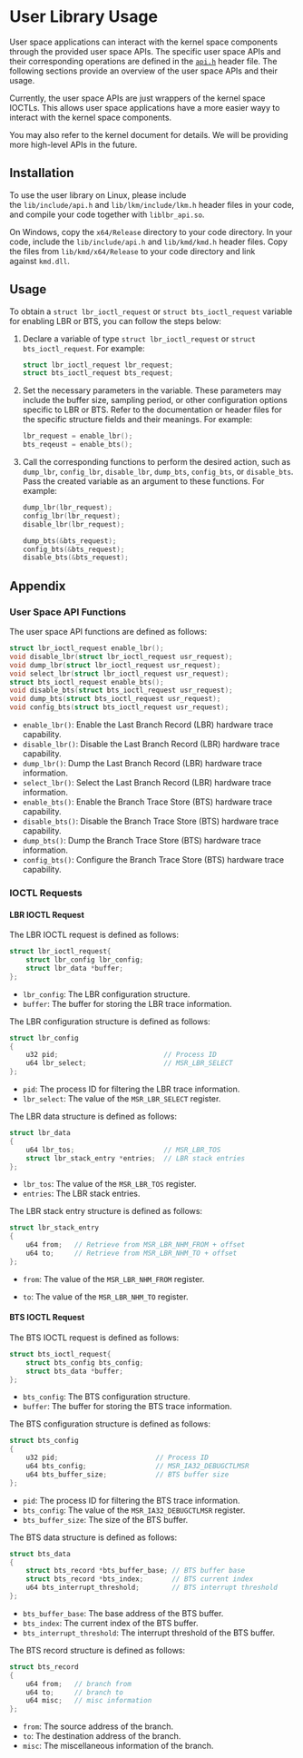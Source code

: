 # User Library Usage

User space applications can interact with the kernel space components through the provided user space APIs. The specific user space APIs and their corresponding operations are defined in the [`api.h`](../../lib/commons/api.h) header file. The following sections provide an overview of the user space APIs and their usage.

Currently, the user space APIs are just wrappers of the kernel space IOCTLs. This allows user space applications have a more easier wayy to interact with the kernel space components.

You may also refer to the kernel document for details. We will be providing more high-level APIs in the future.

## Installation

To use the user library on Linux, please include the `lib/include/api.h` and `lib/lkm/include/lkm.h` header files in your code, and compile your code together with `liblbr_api.so`.

On Windows, copy the `x64/Release` directory to your code directory. In your code, include the `lib/include/api.h` and `lib/kmd/kmd.h` header files. Copy the files from `lib/kmd/x64/Release` to your code directory and link against `kmd.dll`.

## Usage

To obtain a `struct lbr_ioctl_request` or `struct bts_ioctl_request` variable for enabling LBR or BTS, you can follow the steps below:

1. Declare a variable of type `struct lbr_ioctl_request` or `struct bts_ioctl_request`. For example:

   ```c
   struct lbr_ioctl_request lbr_request;
   struct bts_ioctl_request bts_request;
   ```

2. Set the necessary parameters in the variable. These parameters may include the buffer size, sampling period, or other configuration options specific to LBR or BTS. Refer to the documentation or header files for the specific structure fields and their meanings. For example:

   ```c
   lbr_request = enable_lbr();
   bts_reqeust = enable_bts();
   ```

3. Call the corresponding functions to perform the desired action, such as `dump_lbr`, `config_lbr`, `disable_lbr`, `dump_bts`, `config_bts`, or `disable_bts`. Pass the created variable as an argument to these functions. For example:

   ```c
   dump_lbr(lbr_request);
   config_lbr(lbr_request);
   disable_lbr(lbr_request);
   ```

   ```c
   dump_bts(&bts_request);
   config_bts(&bts_request);
   disable_bts(&bts_request);
   ```

## Appendix

### User Space API Functions

The user space API functions are defined as follows:

```c
struct lbr_ioctl_request enable_lbr();
void disable_lbr(struct lbr_ioctl_request usr_request);
void dump_lbr(struct lbr_ioctl_request usr_request);
void select_lbr(struct lbr_ioctl_request usr_request);
struct bts_ioctl_request enable_bts();
void disable_bts(struct bts_ioctl_request usr_request);
void dump_bts(struct bts_ioctl_request usr_request);
void config_bts(struct bts_ioctl_request usr_request);
```

- `enable_lbr()`: Enable the Last Branch Record (LBR) hardware trace capability.
- `disable_lbr()`: Disable the Last Branch Record (LBR) hardware trace capability.
- `dump_lbr()`: Dump the Last Branch Record (LBR) hardware trace information.
- `select_lbr()`: Select the Last Branch Record (LBR) hardware trace information.
- `enable_bts()`: Enable the Branch Trace Store (BTS) hardware trace capability.
- `disable_bts()`: Disable the Branch Trace Store (BTS) hardware trace capability.
- `dump_bts()`: Dump the Branch Trace Store (BTS) hardware trace information.
- `config_bts()`: Configure the Branch Trace Store (BTS) hardware trace capability.

### IOCTL Requests

#### LBR IOCTL Request

The LBR IOCTL request is defined as follows:

```c
struct lbr_ioctl_request{
    struct lbr_config lbr_config;
    struct lbr_data *buffer;
};
```

- `lbr_config`: The LBR configuration structure.
- `buffer`: The buffer for storing the LBR trace information.

The LBR configuration structure is defined as follows:

```c
struct lbr_config
{
    u32 pid;                          // Process ID
    u64 lbr_select;                   // MSR_LBR_SELECT
};
```

- `pid`: The process ID for filtering the LBR trace information.
- `lbr_select`: The value of the `MSR_LBR_SELECT` register.

The LBR data structure is defined as follows:

```c
struct lbr_data
{
    u64 lbr_tos;                      // MSR_LBR_TOS
    struct lbr_stack_entry *entries;  // LBR stack entries
};
```

- `lbr_tos`: The value of the `MSR_LBR_TOS` register.
- `entries`: The LBR stack entries.

The LBR stack entry structure is defined as follows:

```c
struct lbr_stack_entry
{
    u64 from;   // Retrieve from MSR_LBR_NHM_FROM + offset
    u64 to;     // Retrieve from MSR_LBR_NHM_TO + offset
};
```

- `from`: The value of the `MSR_LBR_NHM_FROM` register.

- `to`: The value of the `MSR_LBR_NHM_TO` register.

#### BTS IOCTL Request

The BTS IOCTL request is defined as follows:

```c
struct bts_ioctl_request{
    struct bts_config bts_config;
    struct bts_data *buffer;
};
```

- `bts_config`: The BTS configuration structure.
- `buffer`: The buffer for storing the BTS trace information.

The BTS configuration structure is defined as follows:

```c
struct bts_config
{
    u32 pid;                        // Process ID
    u64 bts_config;                 // MSR_IA32_DEBUGCTLMSR
    u64 bts_buffer_size;            // BTS buffer size
};
```

- `pid`: The process ID for filtering the BTS trace information.
- `bts_config`: The value of the `MSR_IA32_DEBUGCTLMSR` register.
- `bts_buffer_size`: The size of the BTS buffer.

The BTS data structure is defined as follows:

```c
struct bts_data
{
    struct bts_record *bts_buffer_base; // BTS buffer base
    struct bts_record *bts_index;       // BTS current index
    u64 bts_interrupt_threshold;        // BTS interrupt threshold
};
```

- `bts_buffer_base`: The base address of the BTS buffer.
- `bts_index`: The current index of the BTS buffer.
- `bts_interrupt_threshold`: The interrupt threshold of the BTS buffer.

The BTS record structure is defined as follows:

```c
struct bts_record
{
    u64 from;   // branch from
    u64 to;     // branch to
    u64 misc;   // misc information
};
```

- `from`: The source address of the branch.
- `to`: The destination address of the branch.
- `misc`: The miscellaneous information of the branch.
